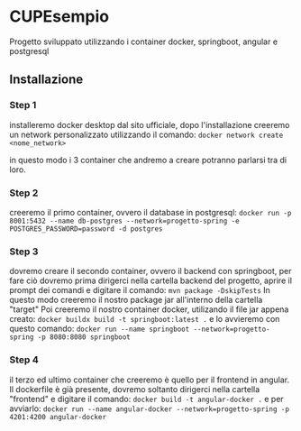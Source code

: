 # CUPEsempio
Progetto sviluppato utilizzando i container docker, springboot, angular e postgresql

## Installazione

### Step 1
installeremo docker desktop dal sito ufficiale, dopo l'installazione creeremo un network personalizzato utilizzando il comando:
`docker network create <nome_network>`

in questo modo i 3 container che andremo a creare potranno parlarsi tra di loro.

### Step 2
creeremo il primo container, ovvero il database in postgresql:
`docker run -p 8001:5432 --name db-postgres --network=progetto-spring -e POSTGRES_PASSWORD=password -d postgres`

### Step 3
dovremo creare il secondo container, ovvero il backend con springboot, per fare ciò dovremo prima dirigerci nella cartella backend del progetto, aprire il prompt dei comandi e digitare il comando:
`mvn package -DskipTests`
In questo modo creeremo il nostro package jar all'interno della cartella "target"
Poi creeremo il nostro container docker, utilizando il file jar appena creato:
`docker buildx build -t springboot:latest .`
e lo avvieremo con questo comando:
`docker run --name springboot --network=progetto-spring -p 8080:8080 springboot`

### Step 4
il terzo ed ultimo container che creeremo è quello per il frontend in angular.
Il dockerfile è già presente, dovremo soltanto dirigerci nella cartella "frontend" e digitare il comando:
`docker build -t angular-docker .`
e per avviarlo:
`docker run --name angular-docker --network=progetto-spring -p 4201:4200 angular-docker`



